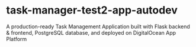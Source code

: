 # task-manager-test2-app-autodev
A production-ready Task Management Application built with Flask backend &amp; frontend, PostgreSQL database, and deployed on DigitalOcean App Platform
